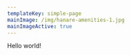 ```yaml
---
templateKey: simple-page
mainImage: /img/hanare-amenities-1.jpg
mainImageActive: true
---
```


Hello world!
